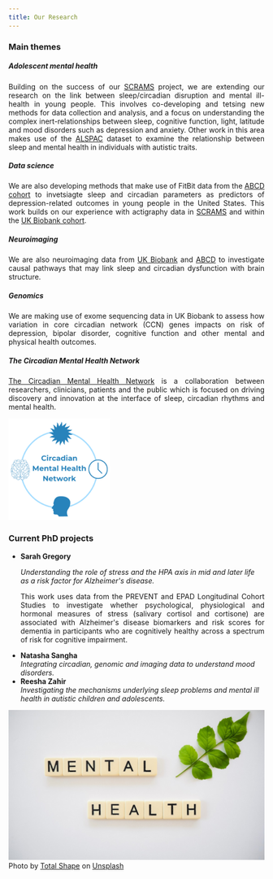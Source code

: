 ```yaml
---
title: Our Research
---
```


<div class="row row-cols-1 row-cols-md-2">
<div class="col">

<h3> Main themes</h3>

<h5> Adolescent mental health </h5>
<p align="justify">
Building on the success of our <a href="https://scrams.sphsu.gla.ac.uk/" target="_blank">SCRAMS</a> project, we are extending our research on the link between sleep/circadian disruption and mental ill-health in young people. This involves co-developing and tetsing new methods for data collection and analysis, and a focus on understanding the complex inert-relationships between sleep, cognitive function, light, latitude and mood disorders such as depression and anxiety. Other work in this area makes use of the <a href="http://www.bristol.ac.uk/alspac/" target="_blank">ALSPAC</a> dataset to examine the relationship between sleep and mental health in individuals with autistic traits.
</p>


<h5> Data science</h5>
<p align="justify">
We are also developing methods that make use of FitBit data from the <a href="https://abcdstudy.org/" target="_blank">ABCD cohort</a> to invetsiagte sleep and circadian parameters as predictors of depression-related outcomes in young people in the United States. This work builds on our experience with actigraphy data in <a href="https://scrams.sphsu.gla.ac.uk/" target="_blank">SCRAMS</a> and within the <a href="https://www.ukbiobank.ac.uk/" target="_blank">UK Biobank cohort</a>.
</p>

<h5> Neuroimaging</h5>
<p align="justify">We are also neuroimaging data from <a href="https://www.ukbiobank.ac.uk/" target="_blank">UK Biobank</a> and <a href="https://abcdstudy.org/" target="_blank">ABCD</a> to investigate causal pathways that may link sleep and circadian dysfunction with brain structure.</p>

<h5> Genomics</h5>
<p align="justify">We are making use of exome sequencing data in UK Biobank to assess how variation in core circadian network (CCN) genes impacts on risk of depression, bipolar disorder, cognitive function and other mental and physical health outcomes.</p>
 
<h5> The Circadian Mental Health Network</h5>
<p align="justify"><a href="https://www.circadianmentalhealth.org/" target="_blank">The Circadian Mental Health Network</a> is a collaboration between researchers, clinicians, patients and the public which is focused on driving discovery and innovation at the interface of sleep, circadian rhythms and mental health.</p>

 <img class="img-fluid" src="CMHN.png" width = "200px">
 
</div>

<div class="col">

<h3> Current PhD projects  </h3>

<ul>
<li><strong>Sarah Gregory</strong>
<p><i>Understanding the role of stress and the HPA axis in mid and later life as a risk factor for Alzheimer's disease.</i></p>
<p align="justify">This work uses data from the PREVENT and EPAD Longitudinal Cohort Studies to investigate whether psychological, physiological and hormonal measures of stress (salivary cortisol and cortisone) are associated with Alzheimer's disease biomarkers and risk scores for dementia in participants who are cognitively healthy across a spectrum of risk for cognitive impairment.</p>
</li>

<li><strong>Natasha Sangha</strong><br>  
<i>Integrating circadian, genomic and imaging data to understand mood disorders.
</i>
</li>

<li><strong>Reesha Zahir</strong><br>  
<i>
Investigating the mechanisms underlying sleep problems and mental ill health in autistic children and adolescents.
</i>
</li>
</ul>
 
<img class="img-fluid" src="total-shape-Ianw4RdVuoo-unsplash.jpg">

<figcaption class="figure-caption">Photo by <a href="https://unsplash.com/@totalshape">Total Shape</a> on <a href="https://unsplash.com/photos/Ianw4RdVuoo">Unsplash</a>
</figcaption>
 
</div>
</div>

